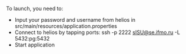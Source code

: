 To launch, you need to:
* Input your password and username from helios in src/main/resources/application.properties
* Connect to helios by tapping ports: ssh -p 2222 sISU@se.ifmo.ru -L 5432:pg:5432
* Start application